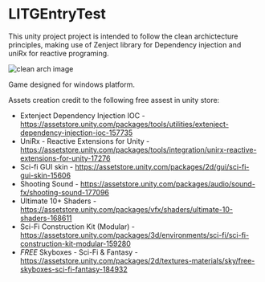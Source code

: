 # LITGEntryTest

This unity project project is intended to follow the clean archictecture principles, making use of Zenject library for Dependency injection and uniRx for reactive programing.

![clean arch image](https://blog.cleancoder.com/uncle-bob/images/2012-08-13-the-clean-architecture/CleanArchitecture.jpg)

Game designed for windows platform.

Assets creation credit to the following free assest in unity store:

- Extenject Dependency Injection IOC - https://assetstore.unity.com/packages/tools/utilities/extenject-dependency-injection-ioc-157735
- UniRx - Reactive Extensions for Unity - https://assetstore.unity.com/packages/tools/integration/unirx-reactive-extensions-for-unity-17276
- Sci-fi GUI skin - https://assetstore.unity.com/packages/2d/gui/sci-fi-gui-skin-15606
- Shooting Sound - https://assetstore.unity.com/packages/audio/sound-fx/shooting-sound-177096
- Ultimate 10+ Shaders - https://assetstore.unity.com/packages/vfx/shaders/ultimate-10-shaders-168611
- Sci-Fi Construction Kit (Modular) - https://assetstore.unity.com/packages/3d/environments/sci-fi/sci-fi-construction-kit-modular-159280
- *FREE* Skyboxes - Sci-Fi & Fantasy - https://assetstore.unity.com/packages/2d/textures-materials/sky/free-skyboxes-sci-fi-fantasy-184932